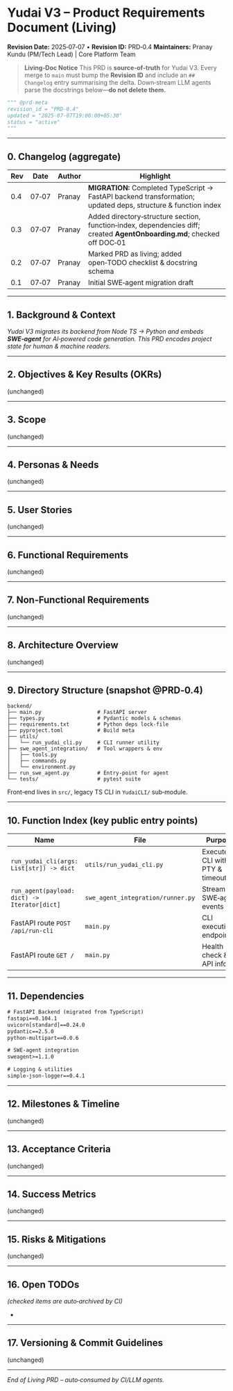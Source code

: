 # Yudai V3 – Product Requirements Document (Living)

**Revision Date:** 2025‑07‑07 • **Revision ID:** PRD‑0.4
**Maintainers:** Pranay Kundu (PM/Tech Lead) | Core Platform Team

> **Living‑Doc Notice**
> This PRD is **source‑of‑truth** for Yudai V3. Every merge to `main` must bump the **Revision ID** and include an `## Changelog` entry summarising the delta. Down‑stream LLM agents parse the docstrings below—**do not delete them.**

```python
""" @prd-meta
revision_id = "PRD‑0.4"
updated = "2025‑07‑07T19:00:00+05:30"
status = "active"
"""
```

---

## 0. Changelog (aggregate)

| Rev | Date  | Author | Highlight                                                                                                                |
| --- | ----- | ------ | ------------------------------------------------------------------------------------------------------------------------ |
| 0.4 | 07‑07 | Pranay | **MIGRATION:** Completed TypeScript → FastAPI backend transformation; updated deps, structure & function index         |
| 0.3 | 07‑07 | Pranay | Added directory‑structure section, function‑index, dependencies diff; created **AgentOnboarding.md**; checked off DOC‑01 |
| 0.2 | 07‑07 | Pranay | Marked PRD as living; added open‑TODO checklist & docstring schema                                                       |
| 0.1 | 07‑07 | Pranay | Initial SWE‑agent migration draft                                                                                        |

---

## 1. Background & Context

*Yudai V3 migrates its backend from Node TS → Python and embeds ****SWE‑agent**** for AI‑powered code generation. This PRD encodes project state for human & machine readers.*

---

## 2. Objectives & Key Results (OKRs)

(unchanged)

---

## 3. Scope

(unchanged)

---

## 4. Personas & Needs

(unchanged)

---

## 5. User Stories

(unchanged)

---

## 6. Functional Requirements

(unchanged)

---

## 7. Non‑Functional Requirements

(unchanged)

---

## 8. Architecture Overview

(unchanged)

---

## 9. Directory Structure (snapshot @PRD‑0.4)

```text
backend/
├── main.py                  # FastAPI server
├── types.py                 # Pydantic models & schemas
├── requirements.txt         # Python deps lock‑file
├── pyproject.toml           # Build meta
├── utils/
│   └── run_yudai_cli.py     # CLI runner utility
├── swe_agent_integration/   # Tool wrappers & env
│   ├── tools.py
│   ├── commands.py
│   └── environment.py
├── run_swe_agent.py         # Entry‑point for agent
└── tests/                   # pytest suite
```

Front‑end lives in `src/`, legacy TS CLI in `YudaiCLI/` sub‑module.

---

## 10. Function Index (key public entry points)

| Name                                         | File                              | Purpose                              |
| -------------------------------------------- | --------------------------------- | ------------------------------------ |
| `run_yudai_cli(args: List[str]) -> dict`     | `utils/run_yudai_cli.py`          | Execute CLI with PTY & timeout       |
| `run_agent(payload: dict) -> Iterator[dict]` | `swe_agent_integration/runner.py` | Stream SWE‑agent events              |
| FastAPI route `POST /api/run-cli`            | `main.py`                         | CLI execution endpoint               |
| FastAPI route `GET /`                        | `main.py`                         | Health check & API info              |

---

## 11. Dependencies

```txt
# FastAPI Backend (migrated from TypeScript)
fastapi==0.104.1
uvicorn[standard]==0.24.0
pydantic==2.5.0
python-multipart==0.0.6

# SWE-agent integration
sweagent>=1.1.0

# Logging & utilities
simple-json-logger==0.4.1
```

---

## 12. Milestones & Timeline

(unchanged)

---

## 13. Acceptance Criteria

(unchanged)

---

## 14. Success Metrics

(unchanged)

---

## 15. Risks & Mitigations

(unchanged)

---

## 16. Open TODOs

*(checked items are auto‑archived by CI)*

*

---

## 17. Versioning & Commit Guidelines

(unchanged)

---

*End of Living PRD – auto‑consumed by CI/LLM agents.*

